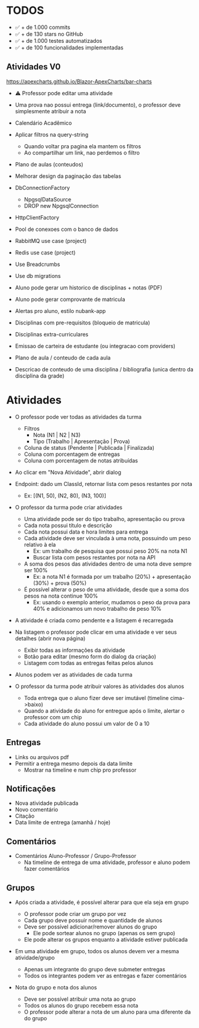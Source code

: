 # TODOS

- ✅ + de 1.000 commits
- ✅ + de 130 stars no GitHub
- ✅ + de 1.000 testes automatizados
- ✅ + de 100 funcionalidades implementadas






## Atividades V0

https://apexcharts.github.io/Blazor-ApexCharts/bar-charts


- ⚠️ Professor pode editar uma atividade


- Uma prova nao possui entrega (link/documento), o professor deve simplesmente atribuir a nota






- Calendário Acadêmico

- Aplicar filtros na query-string
    - Quando voltar pra pagina ela mantem os filtros
    - Ao compartilhar um link, nao perdemos o filtro

- Plano de aulas (conteudos)
- Melhorar design da paginação das tabelas

- DbConnectionFactory
    - NpgsqlDataSource
    - DROP new NpgsqlConnection

- HttpClientFactory
- Pool de conexoes com o banco de dados
- RabbitMQ use case (project)
- Redis use case (project)

- Use Breadcrumbs
- Use db migrations

- Aluno pode gerar um historico de disciplinas + notas (PDF)
- Aluno pode gerar comprovante de matricula
- Alertas pro aluno, estilo nubank-app
- Disciplinas com pre-requisitos (bloqueio de matricula)
- Disciplinas extra-curriculares
- Emissao de carteira de estudante (ou integracao com providers)
- Plano de aula / conteudo de cada aula
- Descricao de conteudo de uma disciplina / bibliografia (unica dentro da disciplina da grade)







# Atividades

- O professor pode ver todas as atividades da turma
    - Filtros
        - Nota (N1 | N2 | N3)
        - Tipo (Trabalho | Apresentação | Prova)
    - Coluna de status (Pendente | Publicada | Finalizada)
    - Coluna com porcentagem de entregas
    - Coluna com porcentagem de notas atribuídas

- Ao clicar em "Nova Atividade", abrir dialog

- Endpoint: dado um ClassId, retornar lista com pesos restantes por nota
    - Ex: [(N1, 50), (N2, 80), (N3, 100)]

- O professor da turma pode criar atividades
    - Uma atividade pode ser do tipo trabalho, apresentação ou prova
    - Cada nota possui título e descrição
    - Cada nota possui data e hora limites para entrega
    - Cada atividade deve ser vinculada à uma nota, possuindo um peso relativo à ela
        - Ex: um trabalho de pesquisa que possui peso 20% na nota N1
        - Buscar lista com pesos restantes por nota na API
    - A soma dos pesos das atividades dentro de uma nota deve sempre ser 100%
        - Ex: a nota N1 é formada por um trabalho (20%) + apresentação (30%) + prova (50%)
    - É possível alterar o peso de uma atividade, desde que a soma dos pesos na nota continue 100%
        - Ex: usando o exemplo anterior, mudamos o peso da prova para 40% e adicionamos um novo trabalho de peso 10%

- A atividade é criada como pendente e a listagem é recarregada

- Na listagem o professor pode clicar em uma atividade e ver seus detalhes (abrir nova página)
    - Exibir todas as informações da atividade
    - Botão para editar (mesmo form do dialog da criação)
    - Listagem com todas as entregas feitas pelos alunos


- Alunos podem ver as atividades de cada turma




- O professor da turma pode atribuir valores às atividades dos alunos
    - Toda entrega que o aluno fizer deve ser imutável (timeline cima->baixo)
    - Quando a atividade do aluno for entregue após o limite, alertar o professor com um chip
    - Cada atividade do aluno possui um valor de 0 a 10


## Entregas

- Links ou arquivos pdf
- Permitir a entrega mesmo depois da data limite
    - Mostrar na timeline e num chip pro professor

## Notificações

- Nova atividade publicada
- Novo comentário
- Citação
- Data limite de entrega (amanhã / hoje)

## Comentários

- Comentários Aluno-Professor / Grupo-Professor
    - Na timeline de entrega de uma atividade, professor e aluno podem fazer comentários

## Grupos

- Após criada a atividade, é possível alterar para que ela seja em grupo
    - O professor pode criar um grupo por vez
    - Cada grupo deve possuir nome e quantidade de alunos
    - Deve ser possível adicionar/remover alunos do grupo
        - Ele pode sortear alunos no grupo (apenas os sem grupo)
    - Ele pode alterar os grupos enquanto a atividade estiver publicada

- Em uma atividade em grupo, todos os alunos devem ver a mesma atividade/grupo
    - Apenas um integrante do grupo deve submeter entregas
    - Todos os integrantes podem ver as entregas e fazer comentários

- Nota do grupo e nota dos alunos
    - Deve ser possível atribuir uma nota ao grupo
    - Todos os alunos do grupo recebem essa nota
    - O professor pode alterar a nota de um aluno para uma diferente da do grupo
